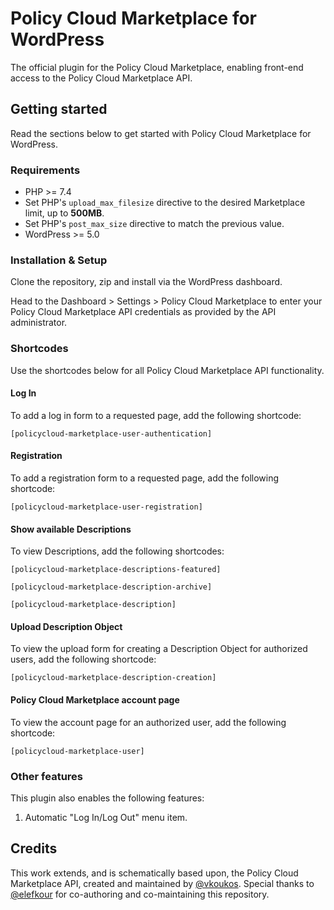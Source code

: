 # Policy Cloud Marketplace for WordPress

The official plugin for the Policy Cloud Marketplace, enabling front-end access to the Policy Cloud Marketplace API.

## Getting started

Read the sections below to get started with Policy Cloud Marketplace for WordPress.

### Requirements

- PHP >= 7.4
- Set PHP's `upload_max_filesize` directive to the desired Marketplace limit, up to **500MB**.
- Set PHP's `post_max_size` directive to match the previous value.
- WordPress >= 5.0

### Installation & Setup

Clone the repository, zip and install via the WordPress dashboard.

Head to the Dashboard > Settings > Policy Cloud Marketplace to enter your Policy Cloud Marketplace API credentials as provided by the API administrator.

### Shortcodes

Use the shortcodes below for all Policy Cloud Marketplace API functionality.

#### Log In

To add a log in form to a requested page, add the following shortcode:

`[policycloud-marketplace-user-authentication]`

#### Registration

To add a registration form to a requested page, add the following shortcode:

`[policycloud-marketplace-user-registration]`

#### Show available Descriptions

To view Descriptions, add the following shortcodes:

`[policycloud-marketplace-descriptions-featured]`

`[policycloud-marketplace-description-archive]`

`[policycloud-marketplace-description]`

#### Upload Description Object

To view the upload form for creating a Description Object for authorized users, add the following shortcode:

`[policycloud-marketplace-description-creation]`

#### Policy Cloud Marketplace account page

To view the account page for an authorized user, add the following shortcode:

`[policycloud-marketplace-user]`

### Other features

This plugin also enables the following features:

1. Automatic "Log In/Log Out" menu item.

## Credits

This work extends, and is schematically based upon, the Policy Cloud Marketplace API, created and maintained by [@vkoukos](https://github.com/vkoukos). Special thanks to [@elefkour](https://github.com/elefkour) for co-authoring and co-maintaining this repository.
